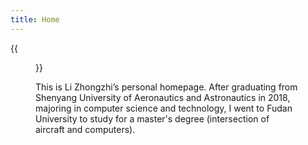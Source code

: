 ```yaml
---
title: Home
---
```


{{<figure src="https://raw.githubusercontent.com/zhongzhili/zhongzhili.github.io/master/static/media/personal_photo.png" title="这是李忠智的个人主页。2018年从沈阳航空航天大学计算机科学与技术专业毕业后，我到复旦大学读硕士（航空器与计算机交叉方向）。" width="450">}}

This is Li Zhongzhi’s personal homepage. After graduating from Shenyang University of Aeronautics and Astronautics in 2018, majoring in computer science and technology, I went to Fudan University to study for a master's degree (intersection of aircraft and computers).